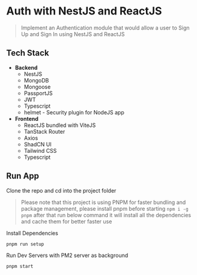 # Auth with NestJS and ReactJS

> Implement an Authentication module that would allow a user to Sign Up and 
> Sign In using NestJS and ReactJS

## Tech Stack
- **Backend**
  - NestJS
  - MongoDB
  - Mongoose
  - PassportJS
  - JWT
  - Typescript
  - helmet - Security plugin for NodeJS app
- **Frontend**
  - ReactJS bundled with ViteJS
  - TanStack Router
  - Axios
  - ShadCN UI
  - Tailwind CSS
  - Typescript

## Run App

Clone the repo and cd into the project folder

> Please note that this project is using PNPM for faster bundling and 
> package management, please install pnpm before starting
> `npm i -g pnpm` after that run below command it will install all the 
> dependencies and cache them for better faster use

Install Dependencies

```bash
pnpm run setup
```

Run Dev Servers with PM2 server as background
```bash
pnpm start
```
